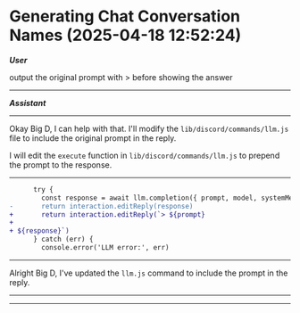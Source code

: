 <!-- Generated by SpecStory -->

# Generating Chat Conversation Names (2025-04-18 12:52:24)

_**User**_

output the original prompt with > before showing the answer

---

_**Assistant**_



---

Okay Big D, I can help with that. I'll modify the `lib/discord/commands/llm.js` file to include the original prompt in the reply.

I will edit the `execute` function in `lib/discord/commands/llm.js` to prepend the prompt to the response.

---

```diff
      try {
        const response = await llm.completion({ prompt, model, systemMessage, maxTokens })
-       return interaction.editReply(response)
+       return interaction.editReply(`> ${prompt}
+ 
+ ${response}`)
      } catch (err) {
        console.error('LLM error:', err)
```

---

Alright Big D, I've updated the `llm.js` command to include the prompt in the reply.

---



---

